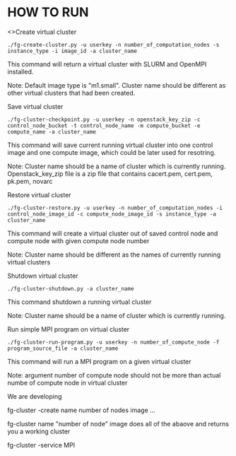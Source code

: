 
HOW TO RUN
==========

<p><>Create virtual cluster</p>
<pre><code>./fg-create-cluster.py -u userkey -n number_of_computation_nodes -s instance_type -i image_id -a cluster_name</code></pre>
<p>This command will return a virtual cluster with SLURM and OpenMPI installed.</p> 
<p>Note: Default image type is "m1.small". Cluster name should be different as other virtual clusters that had been created.</p> 

<P>Save virtual cluster</p>
<pre><code>./fg-cluster-checkpoint.py -u userkey -n openstack_key_zip -c control_node_bucket -t control_node_name -m compute_bucket -e compute_name -a cluster_name</code></pre>
<p>This command will save current running virtual cluster into one control image and one compute image, which could be later used for resotring.</p>
<p>Note: Cluster name should be a name of cluster which is currently running. Openstack_key_zip file is a zip file that contains cacert.pem, cert.pem, pk.pem, novarc</p>

<p>Restore virtual cluster</p>
<pre><code>./fg-cluster-restore.py -u userkey -n number_of_computation_nodes -i control_node_image_id -c compute_node_image_id -s instance_type -a cluster_name</code></pre>
<p>This command will create a virtual cluster out of saved control node and compute node with given compute node number</p>
<p>Note: Cluster name should be different as the names of currently running virtual clusters</p>

<p>Shutdown virtual cluster</p>
<pre><code>./fg-cluster-shutdown.py -a cluster_name</code></pre>
<p>This command shutdown a running virtual cluster</p>
<p>Note: Cluster name should be a name of cluster which is currently running.</p>

<p>Run simple MPI program on virtual cluster</p>
<pre><code>./fg-cluster-run-program.py -u userkey -n number_of_compute_node -f program_source_file -a cluster_name</code></pre>
<p>This command will run a MPI program on a given virtual cluster</p>
<p>Note: argument number of compute node should not be more than actual numbe of compute node in virtual cluster</p> 



We are developing

fg-cluster -create name number of nodes image
...


fg-cluster name "number of node" image
   does all of the abaove and returns you a working cluster


fg-cluster -service MPI





